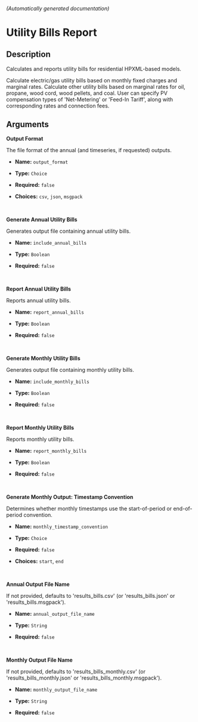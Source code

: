 
###### (Automatically generated documentation)

# Utility Bills Report

## Description
Calculates and reports utility bills for residential HPXML-based models.

Calculate electric/gas utility bills based on monthly fixed charges and marginal rates. Calculate other utility bills based on marginal rates for oil, propane, wood cord, wood pellets, and coal. User can specify PV compensation types of 'Net-Metering' or 'Feed-In Tariff', along with corresponding rates and connection fees.

## Arguments


**Output Format**

The file format of the annual (and timeseries, if requested) outputs.

- **Name:** ``output_format``
- **Type:** ``Choice``

- **Required:** ``false``

- **Choices:** `csv`, `json`, `msgpack`

<br/>

**Generate Annual Utility Bills**

Generates output file containing annual utility bills.

- **Name:** ``include_annual_bills``
- **Type:** ``Boolean``

- **Required:** ``false``

<br/>

**Report Annual Utility Bills**

Reports annual utility bills.

- **Name:** ``report_annual_bills``
- **Type:** ``Boolean``

- **Required:** ``false``

<br/>

**Generate Monthly Utility Bills**

Generates output file containing monthly utility bills.

- **Name:** ``include_monthly_bills``
- **Type:** ``Boolean``

- **Required:** ``false``

<br/>

**Report Monthly Utility Bills**

Reports monthly utility bills.

- **Name:** ``report_monthly_bills``
- **Type:** ``Boolean``

- **Required:** ``false``

<br/>

**Generate Monthly Output: Timestamp Convention**

Determines whether monthly timestamps use the start-of-period or end-of-period convention.

- **Name:** ``monthly_timestamp_convention``
- **Type:** ``Choice``

- **Required:** ``false``

- **Choices:** `start`, `end`

<br/>

**Annual Output File Name**

If not provided, defaults to 'results_bills.csv' (or 'results_bills.json' or 'results_bills.msgpack').

- **Name:** ``annual_output_file_name``
- **Type:** ``String``

- **Required:** ``false``

<br/>

**Monthly Output File Name**

If not provided, defaults to 'results_bills_monthly.csv' (or 'results_bills_monthly.json' or 'results_bills_monthly.msgpack').

- **Name:** ``monthly_output_file_name``
- **Type:** ``String``

- **Required:** ``false``

<br/>





